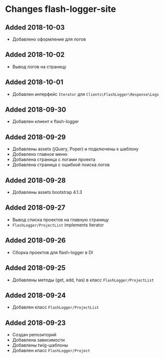 # Changes flash-logger-site

## Added 2018-10-03
  - Добавлено оформление для логов

## Added 2018-10-02
  - Вывод логов на страницу

## Added 2018-10-01
  - Добавлен интерфейс `Iterator` для `Clients\FlashLogger\Response\Logs`

## Added 2018-09-30
  - Добавлен клиент к flash-logger

## Added 2018-09-29
  - Добавлены assets (jQuery, Poper) и подключены к шаблону
  - Добавлено главное меню
  - Добавлена страница с логами проекта
  - Добавлена страница с ошибкой поиска логов

## Added 2018-09-28
  - Добавлены assets bootstrap 4.1.3

## Added 2018-09-27
  - Вывод списка проектов на главную страницу
  - `FlashLogger/ProjectList` implements Iterator

## Added 2018-09-26
  - Сборка проектов для flash-logger в DI

## Added 2018-09-25
  - Добавлены методы (get, add, has) в класс `FlashLogger/ProjectList`

## Added 2018-09-24
  - Добавлен класс `FlashLogger/ProjectList`

## Added 2018-09-23
  - Создан репозиторий
  - Добавлена зависимости
  - Добавлены twig-шаблоны
  - Добавлен класс `FlashLogger/Project`
